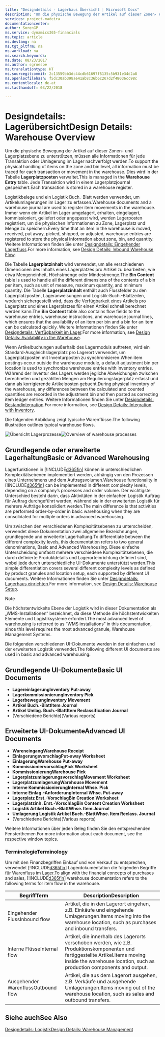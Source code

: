 ```yaml
---
title: "Designdetails - Lagerhaus Übersicht | Microsoft Docs"
description: "Um die physische Bewegung der Artikel auf dieser Zonen- und Lagerplatzebene zu unterstützen, müssen alle Informationen für jede Transaktion oder Umlagerung im Lager nachverfolgt werden. Dies wird in der Tabelle **Lagerplatzposten** verwaltet. Jede Transaktion wird in einem Lagerplatzjournal gespeichert."
services: project-madeira
documentationcenter: 
author: SorenGP
ms.service: dynamics365-financials
ms.topic: article
ms.devlang: na
ms.tgt_pltfrm: na
ms.workload: na
ms.search.keywords: 
ms.date: 08/23/2017
ms.author: sgroespe
ms.translationtype: HT
ms.sourcegitcommit: 2c13559bb3dc44cdb61697f5135c5b931e34d2a8
ms.openlocfilehash: f5dc30ab398ae41ab8c36b6c207d2f48036cc98c
ms.contentlocale: de-at
ms.lasthandoff: 03/22/2018

---
```

# <a name="design-details-warehouse-overview"></a><span data-ttu-id="c6bd4-105">Designdetails: Lagerübersicht</span><span class="sxs-lookup"><span data-stu-id="c6bd4-105">Design Details: Warehouse Overview</span></span>
<span data-ttu-id="c6bd4-106">Um die physische Bewegung der Artikel auf dieser Zonen- und Lagerplatzebene zu unterstützen, müssen alle Informationen für jede Transaktion oder Umlagerung im Lager nachverfolgt werden.</span><span class="sxs-lookup"><span data-stu-id="c6bd4-106">To support the physical handling of items on the zone and bin level, all information must be traced for each transaction or movement in the warehouse.</span></span> <span data-ttu-id="c6bd4-107">Dies wird in der Tabelle **Lagerplatzposten** verwaltet.</span><span class="sxs-lookup"><span data-stu-id="c6bd4-107">This is managed in the **Warehouse Entry** table.</span></span> <span data-ttu-id="c6bd4-108">Jede Transaktion wird in einem Lagerplatzjournal gespeichert.</span><span class="sxs-lookup"><span data-stu-id="c6bd4-108">Each transaction is stored in a warehouse register.</span></span>  

<span data-ttu-id="c6bd4-109">Logistikbelege und ein Logistik Buch.-Blatt werden verwendet, um Artikelumlagerungen im Lager zu erfassen.</span><span class="sxs-lookup"><span data-stu-id="c6bd4-109">Warehouse documents and a warehouse journal are used to register item movements in the warehouse.</span></span> <span data-ttu-id="c6bd4-110">Immer wenn ein Artikel im Lager umgelagert, erhalten, eingelagert, kommissioniert, geliefert oder angepasst wird, werden Lagerposten registriert, um die physischen Informationen zu Zone, Lagerplatz und Menge zu speichern.</span><span class="sxs-lookup"><span data-stu-id="c6bd4-110">Every time that an item in the warehouse is moved, received, put away, picked, shipped, or adjusted, warehouse entries are registered to store the physical information about zone, bin, and quantity.</span></span> <span data-ttu-id="c6bd4-111">Weitere Informationen finden Sie unter [Designdetails: Eingehender Lagerfluss](design-details-outbound-warehouse-flow.md).</span><span class="sxs-lookup"><span data-stu-id="c6bd4-111">For more information, see [Design Details: Inbound Warehouse Flow](design-details-outbound-warehouse-flow.md).</span></span>  

<span data-ttu-id="c6bd4-112">Die Tabelle **Lagerplatzinhalt** wird verwendet, um alle verschiedenen Dimensionen des Inhalts eines Lagerplatzes pro Artikel zu bearbeiten, wie etwa Mengeneinheit, Höchstmenge oder Mindestmenge.</span><span class="sxs-lookup"><span data-stu-id="c6bd4-112">The **Bin Content** table is used to handle all the different dimensions of the contents of a bin per item, such as unit of measure, maximum quantity, and minimum quantity.</span></span> <span data-ttu-id="c6bd4-113">Die Tabelle **Lagerplatzinhalt** enthält auch Flussfelder zu den Lagerplatzposten, Lageranweisungen und Logistik-Buch.-Blattzeilen, wodurch sichergestellt wird, dass die Verfügbarkeit eines Artikels pro Lagerplatz und eines Lagerplatzes für einen Artikel schnell berechnet werden kann.</span><span class="sxs-lookup"><span data-stu-id="c6bd4-113">The **Bin Content** table also contains flow fields to the warehouse entries, warehouse instructions, and warehouse journal lines, which ensures that the availability of an item per bin and a bin for an item can be calculated quickly.</span></span> <span data-ttu-id="c6bd4-114">Weitere Informationen finden Sie unter [Designdetails: Verfügbarkeit im Lager](design-details-availability-in-the-warehouse.md).</span><span class="sxs-lookup"><span data-stu-id="c6bd4-114">For more information, see [Design Details: Availability in the Warehouse](design-details-availability-in-the-warehouse.md).</span></span>  

<span data-ttu-id="c6bd4-115">Wenn Artikelbuchungen außerhalb des Lagermoduls auftreten, wird ein Standard-Ausgleichslagerplatz pro Lagerort verwendet, um Lagerplatzposten mit Inventurposten zu synchronisieren.</span><span class="sxs-lookup"><span data-stu-id="c6bd4-115">When item postings occur outside the warehouse module, a default adjustment bin per location is used to synchronize warehouse entries with inventory entries.</span></span> <span data-ttu-id="c6bd4-116">Während der Inventur des Lagers werden jegliche Abweichungen zwischen berechneten und gezählten Mengen am Regulierungslagerplatz erfasst und dann als korrigierende Artikelposten gebucht.</span><span class="sxs-lookup"><span data-stu-id="c6bd4-116">During physical inventory of the warehouse, any differences between the calculated and counted quantities are recorded in the adjustment bin and then posted as correcting item ledger entries.</span></span> <span data-ttu-id="c6bd4-117">Weitere Informationen finden Sie unter [Designdetails: Bestandintegration](design-details-integration-with-inventory.md).</span><span class="sxs-lookup"><span data-stu-id="c6bd4-117">For more information, see [Design Details: Integration with Inventory](design-details-integration-with-inventory.md).</span></span>  

<span data-ttu-id="c6bd4-118">Die folgenden Abbildung zeigt typische Warenflüsse.</span><span class="sxs-lookup"><span data-stu-id="c6bd4-118">The following illustration outlines typical warehouse flows.</span></span>  

<span data-ttu-id="c6bd4-119">![Übersicht Lagerprozesse](media/design_details_warehouse_management_overview.png "design_details_warehouse_management_overview")</span><span class="sxs-lookup"><span data-stu-id="c6bd4-119">![Overview of warehouse processes](media/design_details_warehouse_management_overview.png "design_details_warehouse_management_overview")</span></span>  

## <a name="basic-or-advanced-warehousing"></a><span data-ttu-id="c6bd4-120">Grundlegende oder erweiterte Lagerhaltung</span><span class="sxs-lookup"><span data-stu-id="c6bd4-120">Basic or Advanced Warehousing</span></span>  
<span data-ttu-id="c6bd4-121">Lagerfunktionen in [!INCLUDE[d365fin](includes/d365fin_md.md)] können in unterschiedlichen Komplexitätsebenen implementiert werden, abhängig von den Prozessen eines Unternehmens und dem Auftragsvolumen.</span><span class="sxs-lookup"><span data-stu-id="c6bd4-121">Warehouse functionality in [!INCLUDE[d365fin](includes/d365fin_md.md)] can be implemented in different complexity levels, depending on a company’s processes and order volume.</span></span> <span data-ttu-id="c6bd4-122">Der wichtigste Unterschied besteht darin, dass Aktivitäten in der einfachen Logistik Auftrag für Auftrag durchgeführt werden, während sie in der erweiterten Logistik für mehrere Aufträge konsolidiert werden.</span><span class="sxs-lookup"><span data-stu-id="c6bd4-122">The main difference is that activities are performed order-by-order in basic warehousing when they are consolidated for multiple orders in advanced warehousing.</span></span>  

 <span data-ttu-id="c6bd4-123">Um zwischen den verschiedenen Komplexitätsebenen zu unterscheiden, verwendet diese Dokumentation zwei allgemeine Bezeichnungen, grundlegende und erweiterte Lagerhaltung.</span><span class="sxs-lookup"><span data-stu-id="c6bd4-123">To differentiate between the different complexity levels, this documentation refers to two general denominations, Basic and Advanced Warehousing.</span></span> <span data-ttu-id="c6bd4-124">Diese einfache Unterscheidung umfasst mehrere verschiedene Komplexitätsebenen, die durch definierte Produktdetails und Lagerorteinrichtung definiert sind, wobei jede durch unterschiedliche UI-Dokumente unterstützt werden.</span><span class="sxs-lookup"><span data-stu-id="c6bd4-124">This simple differentiation covers several different complexity levels as defined by product granules and location setup, each supported by different UI documents.</span></span> <span data-ttu-id="c6bd4-125">Weitere Informationen finden Sie unter [Designdetails: Lagerhaus einrichten](design-details-warehouse-setup.md).</span><span class="sxs-lookup"><span data-stu-id="c6bd4-125">For more information, see [Design Details: Warehouse Setup](design-details-warehouse-setup.md).</span></span>  

> [!NOTE]  
>  <span data-ttu-id="c6bd4-126">Die höchstentwickelte Ebene der Logistik wird in dieser Dokumentation als „WMS-Installationen“ bezeichnet, da diese Methode die höchstentwickelten Elemente und Logistiksysteme erfordert.</span><span class="sxs-lookup"><span data-stu-id="c6bd4-126">The most advanced level of warehousing is referred to as “WMS installations” in this documentation, since this level requires the most advanced granule, Warehouse Management Systems.</span></span>  

 <span data-ttu-id="c6bd4-127">Die folgenden verschiedenen UI-Dokumente werden in der einfachen und der erweiterten Logistik verwendet.</span><span class="sxs-lookup"><span data-stu-id="c6bd4-127">The following different UI documents are used in basic and advanced warehousing.</span></span>  

## <a name="basic-ui-documents"></a><span data-ttu-id="c6bd4-128">Grundlegende UI-Dokumente</span><span class="sxs-lookup"><span data-stu-id="c6bd4-128">Basic UI Documents</span></span>  

-   <span data-ttu-id="c6bd4-129">**Lagereinlagerung**</span><span class="sxs-lookup"><span data-stu-id="c6bd4-129">**Inventory Put-away**</span></span>  
-   <span data-ttu-id="c6bd4-130">**Lagerkommissionierung**</span><span class="sxs-lookup"><span data-stu-id="c6bd4-130">**Inventory Pick**</span></span>  
-   <span data-ttu-id="c6bd4-131">**Lagerbewegung**</span><span class="sxs-lookup"><span data-stu-id="c6bd4-131">**Inventory Movement**</span></span>  
-   <span data-ttu-id="c6bd4-132">**Artikel Buch.-Blatt**</span><span class="sxs-lookup"><span data-stu-id="c6bd4-132">**Item Journal**</span></span>  
-   <span data-ttu-id="c6bd4-133">**Artikel Umlag. Buch.-Blatt**</span><span class="sxs-lookup"><span data-stu-id="c6bd4-133">**Item Reclassification Journal**</span></span>  
-   <span data-ttu-id="c6bd4-134">(Verschiedene Berichte)</span><span class="sxs-lookup"><span data-stu-id="c6bd4-134">(Various reports)</span></span>  

## <a name="advanced-ui-documents"></a><span data-ttu-id="c6bd4-135">Erweiterte UI-Dokumente</span><span class="sxs-lookup"><span data-stu-id="c6bd4-135">Advanced UI Documents</span></span>  

-   <span data-ttu-id="c6bd4-136">**Wareneingang**</span><span class="sxs-lookup"><span data-stu-id="c6bd4-136">**Warehouse Receipt**</span></span>  
-   <span data-ttu-id="c6bd4-137">**Einlagerungsvorschlag**</span><span class="sxs-lookup"><span data-stu-id="c6bd4-137">**Put-away Worksheet**</span></span>  
-   <span data-ttu-id="c6bd4-138">**Einlagerung**</span><span class="sxs-lookup"><span data-stu-id="c6bd4-138">**Warehouse Put-away**</span></span>  
-   <span data-ttu-id="c6bd4-139">**Kommissioniervorschlag**</span><span class="sxs-lookup"><span data-stu-id="c6bd4-139">**Pick Worksheet**</span></span>  
-   <span data-ttu-id="c6bd4-140">**Kommissionierung**</span><span class="sxs-lookup"><span data-stu-id="c6bd4-140">**Warehouse Pick**</span></span>  
-   <span data-ttu-id="c6bd4-141">**Lagerplatzumlagerungsvorschlag**</span><span class="sxs-lookup"><span data-stu-id="c6bd4-141">**Movement Worksheet**</span></span>  
-   <span data-ttu-id="c6bd4-142">**Lagerplatzumlagerung**</span><span class="sxs-lookup"><span data-stu-id="c6bd4-142">**Warehouse Movement**</span></span>  
-   <span data-ttu-id="c6bd4-143">**Interne Kommissionierung**</span><span class="sxs-lookup"><span data-stu-id="c6bd4-143">**Internal Whse. Pick**</span></span>  
-   <span data-ttu-id="c6bd4-144">**Interne Einlag.-Anforderung**</span><span class="sxs-lookup"><span data-stu-id="c6bd4-144">**Internal Whse. Put-away**</span></span>  
-   <span data-ttu-id="c6bd4-145">**Lagerplatz Erst.-Vorschlag**</span><span class="sxs-lookup"><span data-stu-id="c6bd4-145">**Bin Creation Worksheet**</span></span>  
-   <span data-ttu-id="c6bd4-146">**Lagerplatzinh. Erst.-Vorschlag**</span><span class="sxs-lookup"><span data-stu-id="c6bd4-146">**Bin Content Creation Worksheet**</span></span>  
-   <span data-ttu-id="c6bd4-147">**Logistik Artikel Buch.-Blatt**</span><span class="sxs-lookup"><span data-stu-id="c6bd4-147">**Whse. Item Journal**</span></span>  
-   <span data-ttu-id="c6bd4-148">**Umlagerung Logistik Artikel Buch.-Blatt**</span><span class="sxs-lookup"><span data-stu-id="c6bd4-148">**Whse. Item Reclass. Journal**</span></span>  
-   <span data-ttu-id="c6bd4-149">(Verschiedene Berichte)</span><span class="sxs-lookup"><span data-stu-id="c6bd4-149">(Various reports)</span></span>  

<span data-ttu-id="c6bd4-150">Weitere Informationen über jeden Beleg finden Sie den entsprechenden Fensterthemen.</span><span class="sxs-lookup"><span data-stu-id="c6bd4-150">For more information about each document, see the respective window topics.</span></span>  

### <a name="terminology"></a><span data-ttu-id="c6bd4-151">Terminologie</span><span class="sxs-lookup"><span data-stu-id="c6bd4-151">Terminology</span></span>  
<span data-ttu-id="c6bd4-152">Um mit den Finanzbegriffen Einkauf und von Verkauf zu entsprechen, verwendet [!INCLUDE[d365fin](includes/d365fin_md.md)] Lagerdokumentation die folgenden Begriffe für Warenfluss im Lager.</span><span class="sxs-lookup"><span data-stu-id="c6bd4-152">To align with the financial concepts of purchases and sales, [!INCLUDE[d365fin](includes/d365fin_md.md)] warehouse documentation refers to the following terms for item flow in the warehouse.</span></span>  

|<span data-ttu-id="c6bd4-153">Begriff</span><span class="sxs-lookup"><span data-stu-id="c6bd4-153">Term</span></span>|<span data-ttu-id="c6bd4-154">Description</span><span class="sxs-lookup"><span data-stu-id="c6bd4-154">Description</span></span>|  
|----------|---------------------------------------|  
|<span data-ttu-id="c6bd4-155">Eingehender Fluss</span><span class="sxs-lookup"><span data-stu-id="c6bd4-155">Inbound flow</span></span>|<span data-ttu-id="c6bd4-156">Artikel, die in den Lagerort eingehen, z.B. Einkäufe und eingehende Umlagerungen.</span><span class="sxs-lookup"><span data-stu-id="c6bd4-156">Items moving into the warehouse location, such as purchases and inbound transfers.</span></span>|  
|<span data-ttu-id="c6bd4-157">Interne Flüsse</span><span class="sxs-lookup"><span data-stu-id="c6bd4-157">Internal flow</span></span>|<span data-ttu-id="c6bd4-158">Artikel, die innerhalb des Lagerorts verschoben werden, wie z.B. Produktionskomponenten und fertiggestellte Artikel.</span><span class="sxs-lookup"><span data-stu-id="c6bd4-158">Items moving inside the warehouse location, such as production components and output.</span></span>|  
|<span data-ttu-id="c6bd4-159">Ausgehender Warenfluss</span><span class="sxs-lookup"><span data-stu-id="c6bd4-159">Outbound flow</span></span>|<span data-ttu-id="c6bd4-160">Artikel, die aus dem Lagerort ausgehen, z.B. Verkäufe und ausgehende Umlagerungen.</span><span class="sxs-lookup"><span data-stu-id="c6bd4-160">Items moving out of the warehouse location, such as sales and outbound transfers.</span></span>|  

## <a name="see-also"></a><span data-ttu-id="c6bd4-161">Siehe auch</span><span class="sxs-lookup"><span data-stu-id="c6bd4-161">See Also</span></span>  
 [<span data-ttu-id="c6bd4-162">Designdetails: Logistik</span><span class="sxs-lookup"><span data-stu-id="c6bd4-162">Design Details: Warehouse Management</span></span>](design-details-warehouse-management.md)

